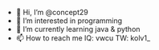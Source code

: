 - 👋 Hi, I’m @concept29
- 👀 I’m interested in programming
- 🌱 I’m currently learning java & python
- 📫 How to reach me IQ: vwcu TW: kolv1_

<!---
concept29/concept29 is a ✨ special ✨ repository because its `README.md` (this file) appears on your GitHub profile.
You can click the Preview link to take a look at your changes.
--->
